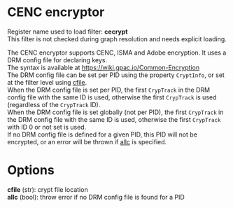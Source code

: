 <!-- automatically generated - do not edit, patch gpac/applications/gpac/gpac.c -->

# CENC encryptor  
  
Register name used to load filter: __cecrypt__  
This filter is not checked during graph resolution and needs explicit loading.  
  
The CENC encryptor supports CENC, ISMA and Adobe encryption. It uses a DRM config file for declaring keys.  
The syntax is available at https://wiki.gpac.io/Common-Encryption  
The DRM config file can be set per PID using the property `CryptInfo`, or set at the filter level using [cfile](#cfile).  
When the DRM config file is set per PID, the first `CrypTrack` in the DRM config file with the same ID is used, otherwise the first `CrypTrack` is used (regardless of the `CrypTrack` ID).  
When the DRM config file is set globally (not per PID), the first `CrypTrack` in the DRM config file with the same ID is used, otherwise the first `CrypTrack` with ID 0 or not set is used.  
If no DRM config file is defined for a given PID, this PID will not be encrypted, or an error will be thrown if [allc](#allc) is specified.  
  

# Options    
  
<a id="cfile">__cfile__</a> (str): crypt file location  
<a id="allc">__allc__</a> (bool): throw error if no DRM config file is found for a PID  
  

